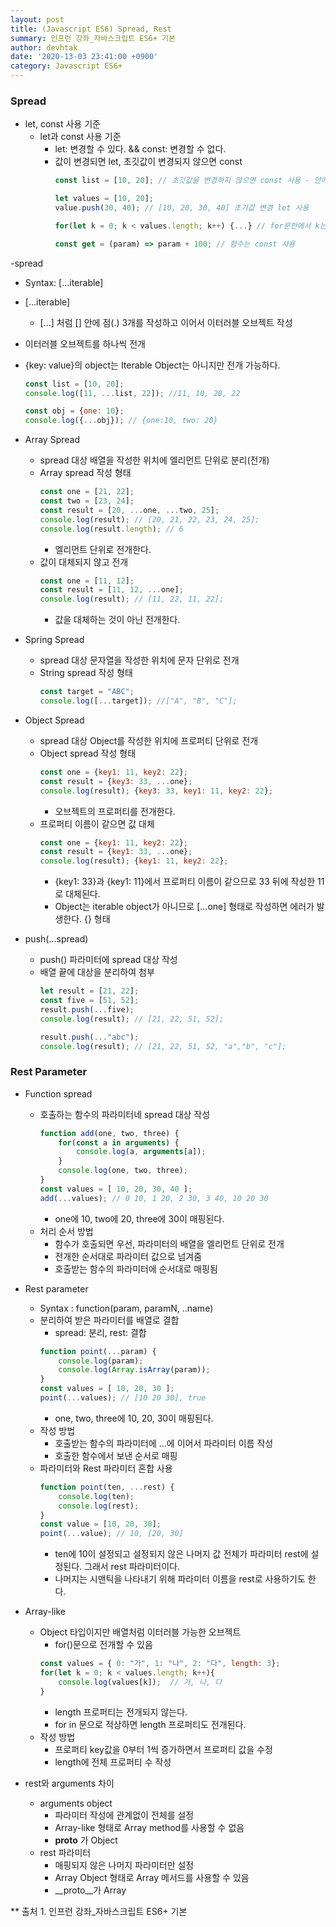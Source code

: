 ```yaml
---
layout: post
title: (Javascript ES6) Spread, Rest
summary: 인프런 강좌_자바스크립트 ES6+ 기본
author: devhtak
date: '2020-13-03 23:41:00 +0900'
category: Javascript ES6+
---
```


### Spread

- let, const 사용 기준
  - let과 const 사용 기준
    - let: 변경할 수 있다. && const: 변경할 수 없다.
    - 값이 변경되면 let, 초깃값이 변경되지 않으면 const
      ```javascript
      const list = [10, 20]; // 초깃값을 변경하지 않으면 const 사용 - 안에 값은 변경 가능 list[0] = 20;
      
      let values = [10, 20];
      value.push(30, 40); // [10, 20, 30, 40] 초기값 변경 let 사용
      
      for(let k = 0; k < values.length; k++) {...} // for문안에서 k는 변경될 수 있기 때문에 let 사용
      
      const get = (param) => param + 100; // 함수는 const 사용
      ```

-spread
  - Syntax: [...iterable]
  - [...iterable]
    - [...] 처럼 [] 안에 점(.) 3개를 작성하고 이어서 이터러블 오브젝트 작성
  - 이터러블 오브젝트를 하나씩 전개
  - {key: value}의 object는 Iterable Object는 아니지만 전개 가능하다.
    ```javascript
    const list = [10, 20];
    console.log([11, ...list, 22]); //11, 10, 20, 22
    
    const obj = {one: 10};
    console.log({...obj}); // {one:10, two: 20}
    ```

- Array Spread
  - spread 대상 배열을 작성한 위치에 엘리먼트 단위로 분리(전개)
  - Array spread 작성 형태
    ```javascript
    const one = [21, 22];
    const two = [23, 24];
    const result = [20, ...one, ...two, 25];
    console.log(result); // [20, 21, 22, 23, 24, 25];
    console.log(result.length); // 6
    ```
    - 엘리먼트 단위로 전개한다.
  - 값이 대체되지 않고 전개
    ```javascript
    const one = [11, 12];
    const result = [11, 12, ...one];
    console.log(result); // [11, 22, 11, 22];
    ```
    - 값을 대체하는 것이 아닌 전개한다.

- Spring Spread
  - spread 대상 문자열을 작성한 위치에 문자 단위로 전개
  - String spread 작성 형태
    ```javascript
    const target = "ABC";
    console.log([...target]); //["A", "B", "C"];
    ```
    
- Object Spread
  - spread 대상 Object를 작성한 위치에 프로퍼티 단위로 전개
  - Object spread 작성 형태
    ```javascript
    const one = {key1: 11, key2: 22};
    const result = {key3: 33, ...one};
    console.log(result); {key3: 33, key1: 11, key2: 22};
    ```
    - 오브젝트의 프로퍼티를 전개한다.
  - 프로퍼티 이름이 같으면 값 대체
    ```javascript
    const one = {key1: 11, key2: 22};
    const result = {key1: 33, ...one};
    console.log(result); {key1: 11, key2: 22};
    ```
    - {key1: 33}과 {key1: 11}에서 프로퍼티 이름이 같으므로 33 뒤에 작성한 11로 대체된다.
    - Object는 iterable object가 아니므로 [...one] 형태로 작성하면 에러가 발생한다. {} 형태

- push(...spread)
  - push() 파라미터에 spread 대상 작성
  - 배열 끝에 대상을 분리하여 첨부
    ```javascript
    let result = [21, 22];
    const five = [51, 52];
    result.push(...five);
    console.log(result); // [21, 22, 51, 52];
    
    result.push(..."abc");
    console.log(result); // [21, 22, 51, 52, "a","b", "c"];
    ```
    
### Rest Parameter

- Function spread
  - 호출하는 함수의 파라미터네 spread 대상 작성
    ```javascript
    function add(one, two, three) {
        for(const a in arguments) {
            console.log(a, arguments[a]);
        }
        console.log(one, two, three);
    }
    const values = [ 10, 20, 30, 40 ];
    add(...values); // 0 10, 1 20, 2 30, 3 40, 10 20 30
    ```
    - one에 10, two에 20, three에 30이 매핑된다.
  - 처리 순서 방법
    - 함수가 호출되면 우선, 파라미터의 배열을 엘리먼트 단위로 전개
    - 전개한 순서대로 파라미터 값으로 넘겨줌
    - 호출받는 함수의 파라미터에 순서대로 매핑됨
    
- Rest parameter
  - Syntax : function(param, paramN, ..name) 
  - 분리하여 받은 파라미터를 배열로 결합
    - spread: 분리, rest: 결합
    ```javascript
    function point(...param) {
        console.log(param);
        console.log(Array.isArray(param));
    }
    const values = [ 10, 20, 30 ];
    point(...values); // [10 20 30], true
    ```
    - one, two, three에 10, 20, 30이 매핑된다.
  - 작성 방법
    - 호출받는 함수의 파라미터에 ...에 이어서 파라미터 이름 작성
    - 호출한 함수에서 보낸 순서로 매핑
  - 파라미터와 Rest 파라미터 혼합 사용
    ```javascript
    function point(ten, ...rest) {
        console.log(ten);
        console.log(rest);
    }
    const value = [10, 20, 30];
    point(...value); // 10, [20, 30]
    ```
    - ten에 10이 설정되고 설정되지 않은 나머지 값 전체가 파라미터 rest에 설정된다. 그래서 rest 파라미터이다.
    - 나머지는 시맨틱을 나타내기 위해 파라미터 이름을 rest로 사용하기도 한다.
    
- Array-like
  - Object 타입이지만 배열처럼 이터러블 가능한 오브젝트
    - for()문으로 전개할 수 있음
    ```javascript
    const values = { 0: "가", 1: "나", 2: "다", length: 3};
    for(let k = 0; k < values.length; k++){
        console.log(values[k]);  // 가, 나, 다
    }    
    ```
    - length 프로퍼티는 전개되지 않는다.
    - for in 문으로 적상하면 length 프로퍼티도 전개된다.
  - 작성 방법
    - 프로퍼티 key값을 0부터 1씩 증가하면서 프로퍼티 값을 수정
    - length에 전체 프로퍼티 수 작성
    
- rest와 arguments 차이
  - arguments object
    - 파라미터 작성에 관계없이 전체를 설정
    - Array-like 형태로 Array method를 사용할 수 없음
    - __proto__ 가 Object
  - rest 파라미터
    - 매핑되지 않은 나머지 파라미터만 설정
    - Array Object 형태로 Array 메서드를 사용할 수 있음
    - __proto__가 Array
    
** 출처 1. 인프런 강좌_자바스크립트 ES6+ 기본
